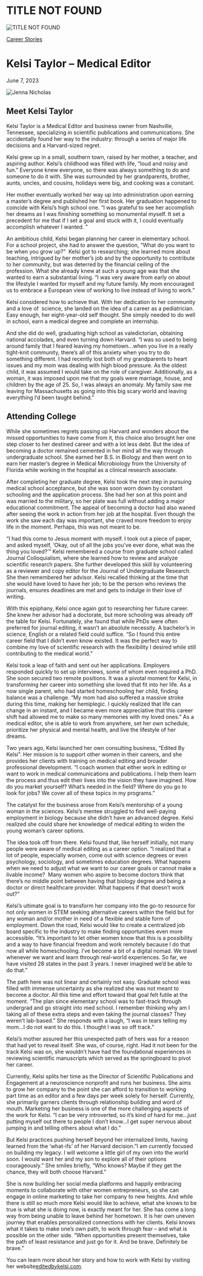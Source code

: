 # TITLE NOT FOUND

![TITLE NOT FOUND](https://madamambition.com/wp-content/uploads/2023/06/39-Kelsi-scaled.jpg)

[Career Stories](https://madamambition.com/category/career-stories/)

Kelsi Taylor – Medical Editor
=============================

June 7, 2023

![Jenna Nicholas](https://madamambition.com/wp-content/uploads/2023/06/39-Kelsi-scaled.jpg "39 Kelsi")

Meet Kelsi Taylor
-----------------

Kelsi Taylor is a Medical Editor and business owner from Nashville, Tennessee, specializing in scientific publications and communications. She accidentally found her way to the industry: through a series of major life decisions and a Harvard-sized regret.

Kelsi grew up in a small, southern town, raised by her mother, a teacher, and aspiring author. Kelsi’s childhood was filled with life, “loud and noisy and fun.” Everyone knew everyone, so there was always something to do and someone to do it with. She was surrounded by her grandparents, brother, aunts, uncles, and cousins, holidays were big, and cooking was a constant.

Her mother eventually worked her way up into administration upon earning a master’s degree and published her first book. Her graduation happened to coincide with Kelsi’s high school one. “I was grateful to see her accomplish her dreams as I was finishing something so monumental myself. It set a precedent for me that if I set a goal and stuck with it, I could eventually accomplish whatever I wanted. ”

An ambitious child, Kelsi began planning her career in elementary school. For a school project, she had to answer the question, “What do you want to be when you grow up?”  Kelsi got to researching; she learned more about teaching, intrigued by her mother’s job and by the opportunity to contribute to her community, but was deterred by the financial ceiling of the profession. What she already knew at such a young age was that she wanted to earn a substantial living. “I was very aware from early on about the lifestyle I wanted for myself and my future family. My mom encouraged us to embrace a European view of working to live instead of living to work.”

Kelsi considered how to achieve that. With her dedication to her community and a love of  science, she landed on the idea of a career as a pediatrician. Easy enough, her eight-year-old self thought. She simply needed to do well in school, earn a medical degree and complete an internship.

And she did do well, graduating high school as valedictorian, obtaining national accolades, and even turning down Harvard. “I was so used to being around family that I feared leaving my hometown…when you live in a really tight-knit community, there’s all of this anxiety when you try to do something different. I had recently lost both of my grandparents to heart issues and my mom was dealing with high blood pressure. As the oldest child, it was assumed I would take on the role of caregiver. Additionally, as a woman, it was imposed upon me that my goals were marriage, house, and children by the age of 25. So, I was always an anomaly. My family saw me leaving for Massachusetts as going into this big scary world and leaving everything I’d been taught behind.”

Attending College
-----------------

While she sometimes regrets passing up Harvard and wonders about the missed opportunities to have come from it, this choice also brought her one step closer to her destined career and with a lot less debt. But the idea of becoming a doctor remained cemented in her mind all the way through undergraduate school. She earned her B.S. in Biology and then went on to earn her master’s degree in Medical Microbiology from the University of Florida while working in the hospital as a clinical research associate.

After completing her graduate degree, Kelsi took the next step in pursuing medical school acceptance, but she was soon worn down by constant schooling and the application process. She had her son at this point and was married to the military, so her plate was full without adding a major educational commitment. The appeal of becoming a doctor had also waned after seeing the work in action from her job at the hospital. Even though the work she saw each day was important, she craved more freedom to enjoy life in the moment. Perhaps, this was not meant to be.

“I had this come to Jesus moment with myself. I took out a piece of paper, and asked myself, ‘Okay, out of all the jobs you’ve ever done, what was the thing you loved?’” Kelsi remembered a course from graduate school called Journal Colloquialism, where she learned how to review and analyze scientific research papers. She further developed this skill by volunteering as a reviewer and copy editor for the Journal of Undergraduate Research. She then remembered her advisor. Kelsi recalled thinking at the time that she would have loved to have her job; to be the person who reviews the journals, ensures deadlines are met and gets to indulge in their love of writing.

With this epiphany, Kelsi once again got to researching her future career. She knew her advisor had a doctorate, but more schooling was already off the table for Kelsi. Fortunately, she found that while PhDs were often preferred for journal editing, it wasn’t an absolute necessity. A bachelor’s in science, English or a related field could suffice. “So I found this entire career field that I didn’t even know existed. It was the perfect way to combine my love of scientific research with the flexibility I desired while still contributing to the medical world.”

Kelsi took a leap of faith and sent out her applications. Employers responded quickly to set up interviews, some of whom even required a PhD. She soon secured two remote positions. It was a pivotal moment for Kelsi, in transforming her career into something she loved that fit into her life. As a now single parent, who had started homeschooling her child, finding balance was a challenge. “My mom had also suffered a massive stroke during this time, making her hemiplegic. I quickly realized that life can change in an instant, and I became even more appreciative that this career shift had allowed me to make so many memories with my loved ones.” As a medical editor, she is able to work from anywhere, set her own schedule, prioritize her physical and mental health, and live the lifestyle of her dreams.

Two years ago, Kelsi launched her own consulting business, “Edited By Kelsi”. Her mission is to support other women in their careers, and she provides her clients with training on medical editing and broader professional development. “I coach women that either work in editing or want to work in medical communications and publications. I help them learn the process and thus edit their lives into the vision they have imagined. How do you market yourself? What’s needed in the field? Where do you go to look for jobs? We cover all of these topics in my programs.”

The catalyst for the business arose from Kelsi’s mentorship of a young woman in the sciences. Kelsi’s mentee struggled to find well-paying employment in biology because she didn’t have an advanced degree. Kelsi realized she could share her knowledge of medical editing to widen the young woman’s career options.

The idea took off from there. Kelsi found that, like herself initially, not many people were aware of medical editing as a career option. “I realized that a lot of people, especially women, come out with science degrees or even psychology, sociology, and sometimes education degrees. What happens when we need to adjust what we want to our career goals or cannot make a livable income?  Many women who aspire to become doctors think that there’s no middle point between having that biology degree and being a doctor or direct healthcare provider. What happens if that doesn’t work out?”

Kelsi’s ultimate goal is to transform her company into the go-to resource for not only women in STEM seeking alternative careers within the field but for any woman and/or mother in need of a flexible and stable form of employment. Down the road, Kelsi would like to create a centralized job board specific to the industry to make finding opportunities even more accessible. “It’s important to let other women know that this is a possibility and a way to have financial freedom and work remotely because I do that now all while homeschooling. I’ve become a bit of a digital nomad. We travel whenever we want and learn through real-world experiences. So far, we have visited 28 states in the past 3 years. I never imagined we’d be able to do that.”

The path here was not linear and certainly not easy. Graduate school was filled with immense uncertainty as she realized she was not meant to become a doctor. All this time and effort toward that goal felt futile at the moment. “The plan since elementary school was to fast-track through undergrad and go straight into med school. I remember thinking why am I taking all of these extra steps and even taking the journal classes? They weren’t lab-based.” She responds with a laugh, “I was in tears telling my mom…I do not want to do this. I thought I was so off track.”

Kelsi’s mother assured her this unexpected path of hers was for a reason that had yet to reveal itself. She was, of course, right. Had it not been for the track Kelsi was on, she wouldn’t have had the foundational experiences in reviewing scientific manuscripts which served as the springboard to pivot her career.

Currently, Kelsi splits her time as the Director of Scientific Publications and Engagement at a neuroscience nonprofit and runs her business. She aims to grow her company to the point she can afford to transition to working part time as an editor and a few days per week solely for herself. Currently, she primarily garners clients through relationship building and word of mouth. Marketing her business is one of the more challenging aspects of the work for Kelsi. “I can be very introverted, so it’s kind of hard for me…just putting myself out there to people I don’t know…I get super nervous about jumping in and telling others about what I do.”

But Kelsi practices pushing herself beyond her internalized limits, having learned from the ‘what-ifs’ of her Harvard decision.”I am currently focused on building my legacy. I will welcome a little girl of my own into the world soon. I would want her and my son to explore all of their options courageously.” She smiles briefly, “Who knows? Maybe if they get the chance, they will both choose Harvard.”

She is now building her social media platforms and happily embracing moments to collaborate with other women entrepreneurs, so she can engage in online marketing to take her company to new heights. And while there is still so much more Kelsi would like to achieve, what she knows to be true is what she is doing now, is exactly meant for her. She has come a long way from being unable to leave behind her hometown. It is her own uneven journey that enables personalized connections with her clients. Kelsi knows what it takes to make one’s own path, to work through fear – and what is possible on the other side. “When opportunities present themselves, take the path of least resistance and just go for it. And be brave. Definitely be brave.”

You can learn more about her story and how to work with Kelsi by visiting her website[editedbykelsi.com](https://editedbykelsi.com/).